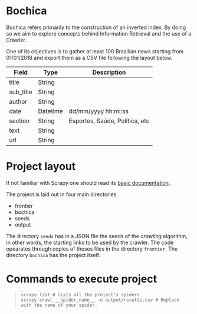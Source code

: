 # Bochica 

Bochica refers primarily to the construction of an inverted index. By doing so we aim to explore concepts behind Information Retrieval and the use of a Crawler.

One of its objectives is to gather at least 100 Brazilian news starting from 01/01/2018 and export them as a CSV file following the layout below.

| Field     | Type     | Description                    |
| --------- | -------- | ------------------------------ |
| title     | String   |                                |
| sub_title | String   |                                |
| author    | String   |                                |
| date      | Datetime | dd/mm/yyyy hh:mi:ss            |
| section   | String   | Esportes, Saúde, Política, etc |
| text      | String   |                                |
| url       | String   |                                |


# Project layout

If not familiar with Scrapy one should read its [basic documentation](http://docs.scrapy.org/en/latest/intro/tutorial.html).

The project is laid out in four main directories

- frontier
- bochica
- seeds
- output

The directory `seeds` has in a JSON file the seeds of the *crawling* algorithm, in other words, the starting links to be used by the crawler. The code opearates through copies of theses files in the directory `frontier`. The directory `bochica` has the project itself.

# Commands to execute project

> ```shell
> scrapy list # lists all the project's spiders
> scrapy crawl __spider_name__ -o output/results.csv # Replace with the name of your spider.
> ```

